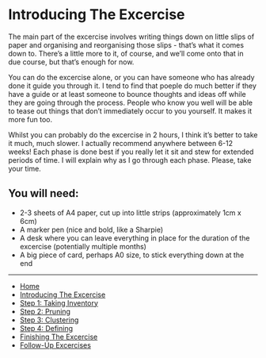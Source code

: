 # Introducing The Excercise

The main part of the excercise involves writing things down on little slips of paper and organising and reorganising those slips - that’s what it comes down to.  There’s a little more to it, of course, and we’ll come onto that in due course, but that’s enough for now.

You can do the excercise alone, or you can have someone who has already done it guide you through it.  I tend to find that poeple do much better if they have a guide or at least someone to bounce thoughts and ideas off while they are going through the process.  People who know you well will be able to tease out things that don’t immediately occur to you yourself.  It makes it more fun too.

Whilst you can probably do the excercise in 2 hours, I think it’s better to take it much, much slower.  I actually recommend anywhere between 6-12 weeks! Each phase is done best if you really let it sit and stew for extended periods of time.  I will explain why as I go through each phase.  Please, take your time.

## You will need:

- 2-3 sheets of A4 paper, cut up into little strips (approximately 1cm x 6cm)
- A marker pen (nice and bold, like a Sharpie)
- A desk where you can leave everything in place for the duration of the excercise (potentially multiple months)
- A big piece of card, perhaps A0 size, to stick everything down at the end

---
- [Home](/functional-clustering)
- [Introducing The Excercise](/functional-clustering/intro)
- [Step 1: Taking Inventory](/functional-clustering/step1)
- [Step 2: Pruning](/functional-clustering/step2)
- [Step 3: Clustering](/functional-clustering/step3)
- [Step 4: Defining](/functional-clustering/step4)
- [Finishing The Excercise](/functional-clustering/finishing)
- [Follow-Up Excercises](/functional-clustering/follow-up)
